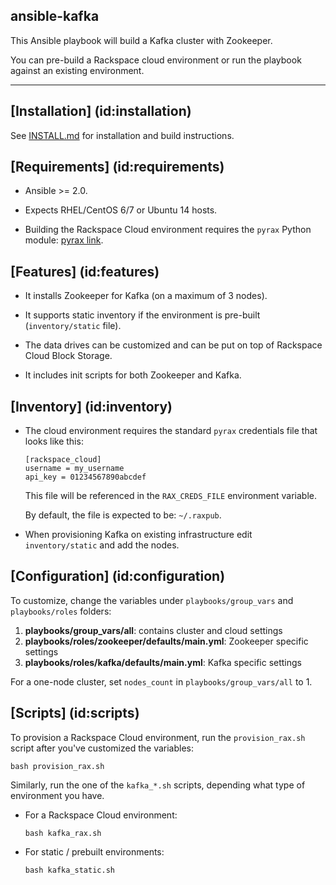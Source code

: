 ansible-kafka
---------
This Ansible playbook will build a Kafka cluster with Zookeeper.

You can pre-build a Rackspace cloud environment or run the playbook against an existing environment.

---

## [Installation] (id:installation)

See [INSTALL.md](../master/INSTALL.md) for installation and build instructions.


## [Requirements] (id:requirements)

- Ansible >= 2.0.

- Expects RHEL/CentOS 6/7 or Ubuntu 14 hosts.

- Building the Rackspace Cloud environment requires the `pyrax` Python module: [pyrax link](https://github.com/rackspace/pyrax).


## [Features] (id:features)

- It installs Zookeeper for Kafka (on a maximum of 3 nodes).

- It supports static inventory if the environment is pre-built (`inventory/static` file).

- The data drives can be customized and can be put on top of Rackspace Cloud Block Storage.

- It includes init scripts for both Zookeeper and Kafka.


## [Inventory] (id:inventory)

- The cloud environment requires the standard `pyrax` credentials file that looks like this:
  ````
  [rackspace_cloud]
  username = my_username
  api_key = 01234567890abcdef
  ````
  
  This file will be referenced in the `RAX_CREDS_FILE` environment variable.

  By default, the file is expected to be: `~/.raxpub`.

- When provisioning Kafka on existing infrastructure edit `inventory/static` and add the nodes.


## [Configuration] (id:configuration)

To customize, change the variables under `playbooks/group_vars` and `playbooks/roles` folders:

1. **playbooks/group_vars/all**: contains cluster and cloud settings
1. **playbooks/roles/zookeeper/defaults/main.yml**: Zookeeper specific settings
1. **playbooks/roles/kafka/defaults/main.yml**: Kafka specific settings

For a one-node cluster, set `nodes_count` in `playbooks/group_vars/all` to 1.


## [Scripts] (id:scripts)

To provision a Rackspace Cloud environment, run the `provision_rax.sh` script after you've customized the variables:
````
bash provision_rax.sh
````

Similarly, run the one of the `kafka_*.sh` scripts, depending what type of environment you have.

- For a Rackspace Cloud environment:
  ````
  bash kafka_rax.sh
  ````

- For static / prebuilt environments:
  ````
  bash kafka_static.sh
  ````
